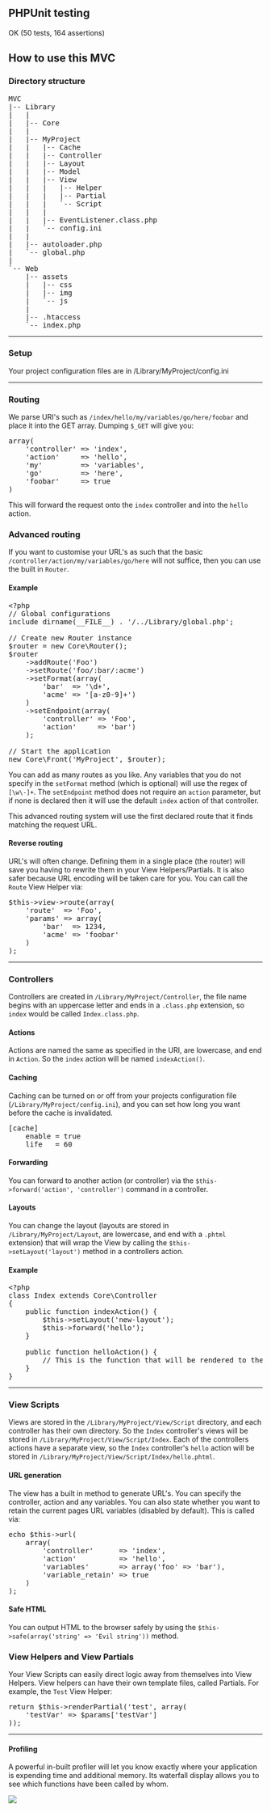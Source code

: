 <h2>PHPUnit testing</h2>

<p>OK (50 tests, 164 assertions)</p>

<h2>How to use this MVC</h2>

<h3>Directory structure</h3>

<pre>
MVC
|-- Library
|   |
|   |-- Core
|   |
|   |-- MyProject
|   |   |-- Cache
|   |   |-- Controller
|   |   |-- Layout
|   |   |-- Model
|   |   |-- View
|   |   |   |-- Helper
|   |   |   |-- Partial
|   |   |   `-- Script
|   |   |
|   |   |-- EventListener.class.php
|   |   `-- config.ini
|   |
|   |-- autoloader.php
|   `-- global.php
|
`-- Web
    |-- assets
    |   |-- css
    |   |-- img
    |   `-- js
    |
    |-- .htaccess
    `-- index.php</pre>

<hr />

<h3>Setup</h3>

<p>Your project configuration files are in /Library/MyProject/config.ini</p>

<hr />

<h3>Routing</h3>

<p>We parse URI's such as <code>/index/hello/my/variables/go/here/foobar</code> and place it into the GET array. Dumping <code>$_GET</code> will give you:

<pre>array(
	'controller' => 'index',
	'action'     => 'hello',
	'my'         => 'variables',
	'go'         => 'here',
	'foobar'     => true
)</pre>

<p>This will forward the request onto the <code>index</code> controller and into the <code>hello</code> action.</p>

<h3>Advanced routing</h3>

<p>If you want to customise your URL's as such that the basic <code>/controller/action/my/variables/go/here</code> will not suffice, then you can use the built in <code>Router</code>.</p>

<h4>Example</h4>

<pre>&lt;?php
// Global configurations
include dirname(__FILE__) . '/../Library/global.php';

// Create new Router instance
$router = new Core\Router();
$router
    ->addRoute('Foo')
    ->setRoute('foo/:bar/:acme')
    ->setFormat(array(
        'bar'  => '\d+',
        'acme' => '[a-z0-9]+')
    )
    ->setEndpoint(array(
        'controller' => 'Foo',
        'action'     => 'bar')
    );

// Start the application
new Core\Front('MyProject', $router);
</pre>

<p>You can add as many routes as you like. Any variables that you do not specify in the <code>setFormat</code> method (which is optional) will use the regex of <code>[\w\-]+</code>. The <code>setEndpoint</code> method does not require an <code>action</code> parameter, but if none is declared then it will use the default <code>index</code> action of that controller.</p>

<p>This advanced routing system will use the first declared route that it finds matching the request URL.</p>

<h4>Reverse routing</h4>

<p>URL's will often change. Defining them in a single place (the router) will save you having to rewrite them in your View Helpers/Partials. It is also safer because URL encoding will be taken care for you. You can call the <code>Route</code> View Helper via:</p>

<pre>$this->view->route(array(
	'route'  => 'Foo',
	'params' => array(
		'bar'  => 1234,
		'acme' => 'foobar'
	)
);</pre>

<hr />

<h3>Controllers</h3>

<p>Controllers are created in <code>/Library/MyProject/Controller</code>, the file name begins with an uppercase letter and ends in a <code>.class.php</code> extension, so <code>index</code> would be called <code>Index.class.php</code>.</p>

<h4>Actions</h4>

<p>Actions are named the same as specified in the URI, are lowercase, and end in <code>Action</code>. So the <code>index</code> action will be named <code>indexAction()</code>.</p>

<h4>Caching</h4>

<p>Caching can be turned on or off from your projects configuration file (<code>/Library/MyProject/config.ini</code>), and you can set how long you want before the cache is invalidated.</p>

<pre>[cache]
    enable = true
    life   = 60</pre>

<h4>Forwarding</h4>

<p>You can forward to another action (or controller) via the <code>$this->forward('action', 'controller')</code> command in a controller.</p>

<h4>Layouts</h4>

<p>You can change the layout (layouts are stored in <code>/Library/MyProject/Layout</code>, are lowercase, and end with a <code>.phtml</code> extension) that will wrap the View by calling the <code>$this->setLayout('layout')</code> method in a controllers action.</p>

<h4>Example</h4>

<pre>&lt;?php
class Index extends Core\Controller
{
	public function indexAction() {
		$this->setLayout('new-layout');
		$this->forward('hello');
	}

	public function helloAction() {
		// This is the function that will be rendered to the browser
	}
}</pre>

<hr />

<h3>View Scripts</h3>

<p>Views are stored in the <code>/Library/MyProject/View/Script</code> directory, and each controller has their own directory. So the <code>Index</code> controller's views will be stored in <code>/Library/MyProject/View/Script/Index</code>. Each of the controllers actions have a separate view, so the <code>Index</code> controller's <code>hello</code> action will be stored in <code>/Library/MyProject/View/Script/Index/hello.phtml</code>.</p>

<h4>URL generation</h4>

<p>The view has a built in method to generate URL's. You can specify the controller, action and any variables. You can also state whether you want to retain the current pages URL variables (disabled by default). This is called via:</p>

<pre>echo $this->url(
	array(
		'controller'      => 'index',
		'action'          => 'hello',
		'variables'       => array('foo' => 'bar'),
		'variable_retain' => true
	)
);</pre>

<h4>Safe HTML</h4>

<p>You can output HTML to the browser safely by using the <code>$this->safe(array('string' => 'Evil string'))</code> method.</p>

<h3>View Helpers and View Partials</h3>

<p>Your View Scripts can easily direct logic away from themselves into View Helpers. View helpers can have their own template files, called Partials. For example, the <code>Test</code> View Helper:</p>

<pre>return $this->renderPartial('test', array(
	'testVar' => $params['testVar']
));</pre>

<hr />

<h4>Profiling</h4>

<p>A powerful in-built profiler will let you know exactly where your application is expending time and additional memory. Its waterfall display allows you to see which functions have been called by whom.</p>

<img src="https://raw.github.com/chrisjhill/MVC/master/Web/assets/img/profiler.png" />